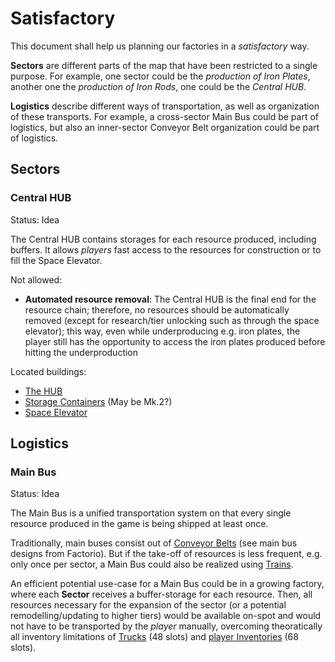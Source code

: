 # Satisfactory

This document shall help us planning our factories in a _satisfactory_ way.

**Sectors** are different parts of the map that have been restricted to a single purpose. For example, one sector could be the _production of Iron Plates_, another one the _production of Iron Rods_, one could be the *Central HUB*.

**Logistics** describe different ways of transportation, as well as organization of these transports. For example, a cross-sector Main Bus could be part of logistics, but also an inner-sector Conveyor Belt organization could be part of logistics.

## Sectors

### Central HUB

Status: Idea

The Central HUB contains storages for each resource produced, including buffers. It allows _players_ fast access to the resources for construction or to fill the Space Elevator.

Not allowed:
 - **Automated resource removal**: The Central HUB is the final end for the resource chain; therefore, no resources should be automatically removed (except for research/tier unlocking such as through the space elevator); this way, even while underproducing e.g. iron plates, the player still has the opportunity to access the iron plates produced before hitting the underproduction

Located buildings:
 - [The HUB](https://satisfactory.gamepedia.com/The_HUB)
 - [Storage Containers](https://satisfactory.gamepedia.com/Storage_Container) (May be Mk.2?)
 - [Space Elevator](https://satisfactory.gamepedia.com/Space_Elevator)


## Logistics

### Main Bus

Status: Idea

The Main Bus is a unified transportation system on that every single resource produced in the game is being shipped at least once.

Traditionally, main buses consist out of [Conveyor Belts](https://satisfactory.gamepedia.com/Conveyor_Belt) (see main bus designs from Factorio). But if the take-off of resources is less frequent, e.g. only once per sector, a Main Bus could also be realized using [Trains](https://satisfactory.gamepedia.com/Electric_Locomotive).

An efficient potential use-case for a Main Bus could be in a growing factory, where each **Sector** receives a buffer-storage for each resource. Then, all resources necessary for the expansion of the sector (or a potential remodelling/updating to higher tiers) would be available on-spot and would not have to be transported by the _player_ manually, overcoming theoratically all inventory limitations of [Trucks](https://satisfactory.gamepedia.com/Truck) (48 slots) and [player Inventories](https://satisfactory.gamepedia.com/Inventory) (68 slots).